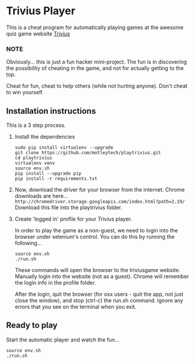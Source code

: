 Trivius Player
==============

This is a cheat program for automatically playing games at the awesome quiz game website [Trivius](https://triviusgame.com)

### NOTE

Obviously... this is just a fun hacker mini-project. The fun is in discovering the possibility of cheating in the game, and not for actually getting to the top.

Cheat for fun, cheat to help others (while not hurting anyone). Don't cheat to win yourself.

Installation instructions
-------------------------

This is a 3 step process.

1.	Install the dependencies

	```
	sudo pip install virtualenv --upgrade
	git clone https://github.com/motleytech/playtrivius.git
	cd playtrivius
	virtualenv venv
	source env.sh
	pip install --upgrade pip
	pip install -r requirements.txt
	```

2.	Now, download the driver for your browser from the internet. Chrome downloads are here... `http://chromedriver.storage.googleapis.com/index.html?path=2.19/` Download this file into the playtrivius folder.

3.	Create 'logged in' profile for your Trivius player.

	In order to play the game as a non-guest, we need to login into the browser under selenium's control. You can do this by running the following...

	```
	source env.sh
	./run.sh
	```

	These commands will open the browser to the triviusgame website. Manually login into the website (not as a guest). Chrome will remember the login info in the profile folder.

	After the login, quit the browser (for osx users - quit the app, not just close the window), and stop (ctrl-c) the run.sh command. Ignore any errors that you see on the terminal when you exit.

Ready to play
-------------

Start the automatic player and watch the fun...

```
source env.sh
./run.sh
```
